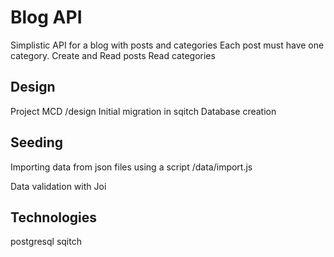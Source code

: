 # Blog API

Simplistic API for a blog with posts and categories
Each post must have one category.
Create and Read posts
Read categories

## Design
Project MCD /design
Initial migration in sqitch
Database creation

## Seeding
Importing data from json files using a script /data/import.js

Data validation with Joi




## Technologies

postgresql
sqitch
